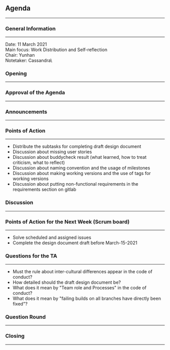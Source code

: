## Agenda
---

### General Information
---
Date:           11 March 2021\
Main focus:     Work Distribution and Self-reflection\
Chair:          Yunhan\
Notetaker:      Cassandra\
  
  
### Opening
---
  
### Approval of the Agenda
---
  
### Announcements
---
  
### Points of Action
---
- Distribute the subtasks for completing draft design document
- Discussion about missing user stories
- Discussion about buddycheck result (what learned, how to treat criticism, what to reflect)
- Discussion about naming convention and the usage of milestones 
- Discussion about making working versions and the use of tags for working versions
- Discussion about putting non-functional requirements in the requirements section on gitlab


### Discussion
--- 
  
### Points of Action for the Next Week (Scrum board)
---
- Solve scheduled and assigned issues
- Complete the design document draft before March-15-2021
  
### Questions for the TA
---
- Must the rule about inter-cultural differences appear in the code of conduct?
- How detailed should the draft design document be?
- What does it mean by "Team role and Processes" in the code of conduct?
- What does it mean by "failing builds on all branches have directly been fixed"?
  
### Question Round
---
  
### Closing
---
